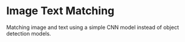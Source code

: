# Image Text Matching
Matching image and text using a simple CNN model instead of object detection models.
